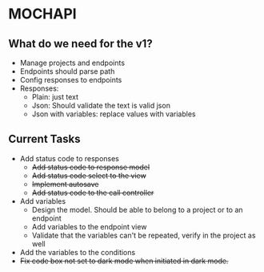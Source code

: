 # MOCHAPI

## What do we need for the v1?

- Manage projects and endpoints
- Endpoints should parse path
- Config responses to endpoints
- Responses:
  - Plain: just text
  - Json: Should validate the text is valid json
  - Json with variables: replace values with variables


## Current Tasks
  
- Add status code to responses
  - ~~Add status code to response model~~
  - ~~Add status code select to the view~~
  - ~~Implement autosave~~
  - ~~Add status code to the call controller~~
- Add variables
  - Design the model. Should be able to belong to a project or to an endpoint
  - Add variables to the endpoint view
  - Validate that the variables can't be repeated, verify in the project as well
- Add the variables to the conditions
- ~~Fix code box not set to dark mode when initiated in dark mode.~~
